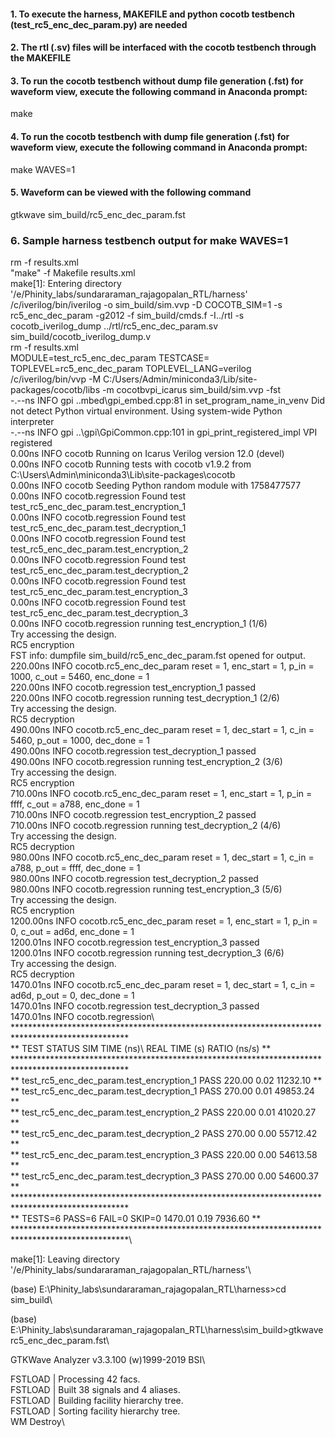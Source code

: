 #### 1. To execute the harness, MAKEFILE and python cocotb testbench (test_rc5_enc_dec_param.py) are needed
#### 2. The rtl (.sv) files will be interfaced with the cocotb testbench through the MAKEFILE 
#### 3. To run the cocotb testbench without dump file generation (.fst) for waveform view, execute the following command in Anaconda prompt:
   make
#### 4. To run the cocotb testbench with dump file generation (.fst) for waveform view, execute the following command in Anaconda prompt:
   make WAVES=1
#### 5. Waveform can be viewed with the following command
   gtkwave sim_build/rc5_enc_dec_param.fst
### 6. Sample harness testbench output for make WAVES=1
rm -f results.xml\
"make" -f Makefile results.xml\
make[1]: Entering directory '/e/Phinity_labs/sundararaman_rajagopalan_RTL/harness'\
/c/iverilog/bin/iverilog -o sim_build/sim.vvp -D COCOTB_SIM=1 -s rc5_enc_dec_param -g2012 -f sim_build/cmds.f -I../rtl -s cocotb_iverilog_dump  ../rtl/rc5_enc_dec_param.sv sim_build/cocotb_iverilog_dump.v\
rm -f results.xml\
MODULE=test_rc5_enc_dec_param TESTCASE= TOPLEVEL=rc5_enc_dec_param TOPLEVEL_LANG=verilog \
         /c/iverilog/bin/vvp -M C:/Users/Admin/miniconda3/Lib/site-packages/cocotb/libs -m cocotbvpi_icarus   sim_build/sim.vvp -fst\
     -.--ns INFO     gpi                                ..mbed\gpi_embed.cpp:81   in set_program_name_in_venv        Did not detect Python virtual environment. Using system-wide Python interpreter\
     -.--ns INFO     gpi                                ..\gpi\GpiCommon.cpp:101  in gpi_print_registered_impl       VPI registered\
     0.00ns INFO     cocotb                             Running on Icarus Verilog version 12.0 (devel)\
     0.00ns INFO     cocotb                             Running tests with cocotb v1.9.2 from C:\Users\Admin\miniconda3\Lib\site-packages\cocotb\
     0.00ns INFO     cocotb                             Seeding Python random module with 1758477577\
     0.00ns INFO     cocotb.regression                  Found test test_rc5_enc_dec_param.test_encryption_1\
     0.00ns INFO     cocotb.regression                  Found test test_rc5_enc_dec_param.test_decryption_1\
     0.00ns INFO     cocotb.regression                  Found test test_rc5_enc_dec_param.test_encryption_2\
     0.00ns INFO     cocotb.regression                  Found test test_rc5_enc_dec_param.test_decryption_2\
     0.00ns INFO     cocotb.regression                  Found test test_rc5_enc_dec_param.test_encryption_3\
     0.00ns INFO     cocotb.regression                  Found test test_rc5_enc_dec_param.test_decryption_3\
     0.00ns INFO     cocotb.regression                  running test_encryption_1 (1/6)\
                                                          Try accessing the design.\
RC5 encryption\
FST info: dumpfile sim_build/rc5_enc_dec_param.fst opened for output.\
   220.00ns INFO     cocotb.rc5_enc_dec_param           reset = 1, enc_start = 1, p_in = 1000, c_out = 5460, enc_done = 1\
   220.00ns INFO     cocotb.regression                  test_encryption_1 passed\
   220.00ns INFO     cocotb.regression                  running test_decryption_1 (2/6)\
                                                          Try accessing the design.\
RC5 decryption\
   490.00ns INFO     cocotb.rc5_enc_dec_param           reset = 1, dec_start = 1, c_in = 5460, p_out = 1000, dec_done = 1\
   490.00ns INFO     cocotb.regression                  test_decryption_1 passed\
   490.00ns INFO     cocotb.regression                  running test_encryption_2 (3/6)\
                                                          Try accessing the design.\
RC5 encryption\
   710.00ns INFO     cocotb.rc5_enc_dec_param           reset = 1, enc_start = 1, p_in = ffff, c_out = a788, enc_done = 1\
   710.00ns INFO     cocotb.regression                  test_encryption_2 passed\
   710.00ns INFO     cocotb.regression                  running test_decryption_2 (4/6)\
                                                          Try accessing the design.\
RC5 decryption\
   980.00ns INFO     cocotb.rc5_enc_dec_param           reset = 1, dec_start = 1, c_in = a788, p_out = ffff, dec_done = 1\
   980.00ns INFO     cocotb.regression                  test_decryption_2 passed\
   980.00ns INFO     cocotb.regression                  running test_encryption_3 (5/6)\
                                                          Try accessing the design.\
RC5 encryption\
  1200.00ns INFO     cocotb.rc5_enc_dec_param           reset = 1, enc_start = 1, p_in = 0, c_out = ad6d, enc_done = 1\
  1200.01ns INFO     cocotb.regression                  test_encryption_3 passed\
  1200.01ns INFO     cocotb.regression                  running test_decryption_3 (6/6)\
                                                          Try accessing the design.\
RC5 decryption\
  1470.01ns INFO     cocotb.rc5_enc_dec_param           reset = 1, dec_start = 1, c_in = ad6d, p_out = 0, dec_done = 1\
  1470.01ns INFO     cocotb.regression                  test_decryption_3 passed\
  1470.01ns INFO     cocotb.regression\                  **************************************************************************************************\
                                                        ** TEST                                      STATUS  SIM TIME (ns)\  REAL TIME (s)  RATIO (ns/s) **\
                                                        **************************************************************************************************\
                                                        ** test_rc5_enc_dec_param.test_encryption_1   PASS         220.00           0.02      11232.10  **\
                                                        ** test_rc5_enc_dec_param.test_decryption_1   PASS         270.00           0.01      49853.24  **\
                                                        ** test_rc5_enc_dec_param.test_encryption_2   PASS         220.00           0.01      41020.27  **\
                                                        ** test_rc5_enc_dec_param.test_decryption_2   PASS         270.00           0.00      55712.42  **\
                                                        ** test_rc5_enc_dec_param.test_encryption_3   PASS         220.00           0.00      54613.58  **\
                                                        ** test_rc5_enc_dec_param.test_decryption_3   PASS         270.00           0.00      54600.37  **\
                                                        **************************************************************************************************\
                                                        ** TESTS=6 PASS=6 FAIL=0 SKIP=0                           1470.01           0.19       7936.60  **\
                                                        **************************************************************************************************\

make[1]: Leaving directory '/e/Phinity_labs/sundararaman_rajagopalan_RTL/harness'\

(base) E:\Phinity_labs\sundararaman_rajagopalan_RTL\harness>cd sim_build\

(base) E:\Phinity_labs\sundararaman_rajagopalan_RTL\harness\sim_build>gtkwave rc5_enc_dec_param.fst\

GTKWave Analyzer v3.3.100 (w)1999-2019 BSI\

FSTLOAD | Processing 42 facs.\
FSTLOAD | Built 38 signals and 4 aliases.\
FSTLOAD | Building facility hierarchy tree.\
FSTLOAD | Sorting facility hierarchy tree.\
WM Destroy\

